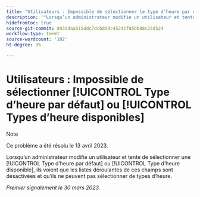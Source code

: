 ```yaml
---
title: "Utilisateurs : Impossible de sélectionner le type d’heure par défaut ou les types d’heure disponibles"
description: '"Lorsqu’un administrateur modifie un utilisateur et tente de sélectionner un type d’heure par défaut ou d’heure disponible, il voit que les listes déroulantes de ces champs sont désactivées et il ne peut pas sélectionner de types d’heure.  »'
hidefromtoc: true
source-git-commit: 893ddaa5154dc7dcb859c45241f85bb08c25d524
workflow-type: tm+mt
source-wordcount: '102'
ht-degree: 3%

---
```



# Utilisateurs : Impossible de sélectionner [!UICONTROL Type d’heure par défaut] ou [!UICONTROL Types d’heure disponibles]

>[!NOTE]
>
>Ce problème a été résolu le 13 avril 2023.

Lorsqu’un administrateur modifie un utilisateur et tente de sélectionner une [!UICONTROL Type d’heure par défaut] ou [!UICONTROL Type d’heure disponible], ils voient que les listes déroulantes de ces champs sont désactivées et qu’ils ne peuvent pas sélectionner de types d’heure.

_Premier signalement le 30 mars 2023._

